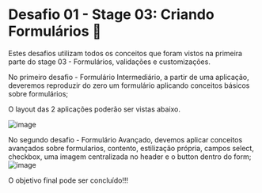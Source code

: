 # Desafio 01 - Stage 03: Criando Formulários 🚀

Estes desafios utilizam todos os conceitos que foram vistos na primeira parte do stage 03 - Formulários, validações e customizações.

No primeiro desafio - Formulário Intermediário, a partir de uma aplicação, deveremos reproduzir do zero um formulário aplicando conceitos básicos sobre formulários;

O layout das 2 aplicações poderão ser vistas abaixo.

![image](https://user-images.githubusercontent.com/107228378/183114815-1bc81da3-1c0a-4a3a-9e91-91cc3846c813.png)

No segundo desafio - Formulário Avançado, devemos aplicar conceitos avançados sobre formularios, contento, estilização própria, campos select, checkbox, uma imagem centralizada no header e o button dentro do form;
![image](https://user-images.githubusercontent.com/107228378/183115868-7aa3a1a9-6e92-4cb3-9319-36c348252a91.png)

O objetivo final pode ser concluído!!!
